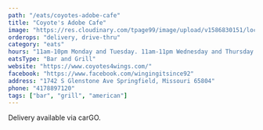 ```yaml
---
path: "/eats/coyotes-adobe-cafe"
title: "Coyote's Adobe Cafe"
image: "https://res.cloudinary.com/tpage99/image/upload/v1586830151/local417eats/local417eatslogo.png"
orderops: "delivery, drive-thru"
category: "eats"
hours: "11am-10pm Monday and Tuesday. 11am-11pm Wednesday and Thursday. 11am-1am Friday. 9am-1am Saturday. 9am-10pm Sunday"
eatsType: "Bar and Grill"
website: "https://www.coyotes4wings.com/"
facebook: "https://www.facebook.com/wingingitsince92"
address: "1742 S Glenstone Ave Springfield, Missouri 65804"
phone: "4178897120"
tags: ["bar", "grill", "american"]
---
```


Delivery available via carGO.
